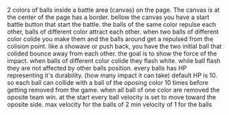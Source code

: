 2 colors of balls
inside a battle area (canvas) on the page.
The canvas is at the center of the page has a border.
bellow the canvas you have a start battle button that start the battle.
the balls of the same color repulse each other, balls of different color attract each other.
when two balls of different color colide you make them and the balls around get a repulsed from the colision point. like a showave or push back, you have the two initial ball that colided bounce away from each other. the goal is to show the force of the impact.
when balls of different color colide they flash white.
while ball flash they are not affected by other balls position.
every balls has HP representing it's durability. (how many impact it can take)
default HP is 10. so each ball can collide with a ball of the oposing color 10 times before getting removed from the game.
when all ball of one color are removed the oposite team win.
at the start every ball velocity is set to move toward the oposite side.
max velocity for the balls of 2
min velocity of 1 for the balls
